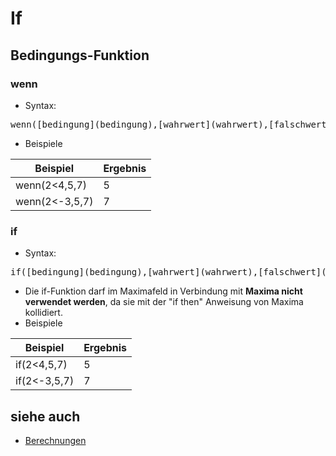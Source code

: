 # If
## Bedingungs-Funktion
### wenn
* Syntax:
<pre>
wenn([bedingung](bedingung),[wahrwert](wahrwert),[falschwert](falschwert))
</pre>
* Beispiele

| Beispiel          | Ergebnis |
|-------------------|----------|
| wenn(2&lt;4,5,7)  | 5        |
| wenn(2&lt;-3,5,7) | 7        |


### if
* Syntax:
<pre>
if([bedingung](bedingung),[wahrwert](wahrwert),[falschwert](falschwert))
</pre>
* Die if-Funktion darf im Maximafeld in Verbindung mit **Maxima nicht verwendet werden**, da sie mit der "if then" Anweisung von Maxima kollidiert. 
* Beispiele

| Beispiel        | Ergebnis |
|-----------------|----------|
| if(2&lt;4,5,7)  | 5        |
| if(2&lt;-3,5,7) | 7        |


## siehe auch
* [Berechnungen](../Berechnungen/index.md)

